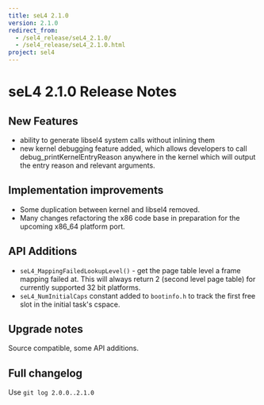```yaml
---
title: seL4 2.1.0
version: 2.1.0
redirect_from:
  - /sel4_release/seL4_2.1.0/
  - /sel4_release/seL4_2.1.0.html
project: sel4
---
```

# seL4 2.1.0 Release Notes
## New Features

- ability to generate libsel4 system calls without inlining them
- new kernel debugging feature added, which allows developers to
      call debug_printKernelEntryReason anywhere in the kernel which
      will output the entry reason and relevant arguments.

## Implementation improvements


- Some duplication between kernel and libsel4 removed.
- Many changes refactoring the x86 code base in preparation for the
      upcoming x86_64 platform port.

## API Additions


- `seL4_MappingFailedLookupLevel()` - get the page table level a
      frame mapping failed at. This will always return 2 (second level
      page table) for currently supported 32 bit platforms.
- `seL4_NumInitialCaps` constant added to `bootinfo.h` to track the
      first free slot in the initial task's cspace.

## Upgrade notes


Source compatible, some API additions.

## Full changelog


Use `git log 2.0.0..2.1.0`
